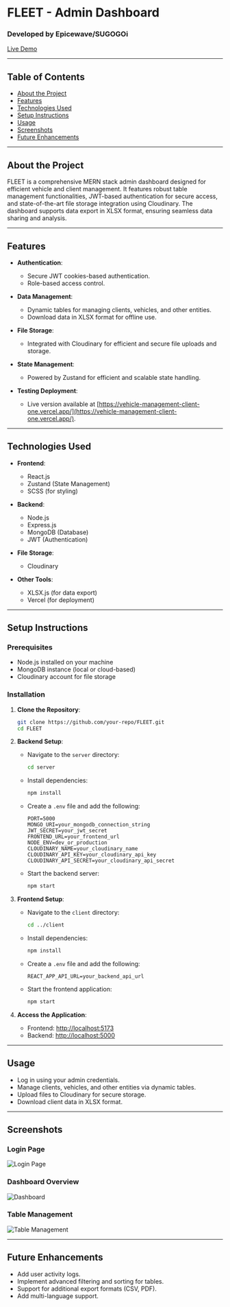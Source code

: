 # FLEET - Admin Dashboard

### Developed by Epicewave/SUGOGOi

[Live Demo](https://vehicle-management-client-one.vercel.app/)

---

## Table of Contents
- [About the Project](#about-the-project)
- [Features](#features)
- [Technologies Used](#technologies-used)
- [Setup Instructions](#setup-instructions)
- [Usage](#usage)
- [Screenshots](#screenshots)
- [Future Enhancements](#future-enhancements)

---

## About the Project
FLEET is a comprehensive MERN stack admin dashboard designed for efficient vehicle and client management. It features robust table management functionalities, JWT-based authentication for secure access, and state-of-the-art file storage integration using Cloudinary. The dashboard supports data export in XLSX format, ensuring seamless data sharing and analysis.

---

## Features
- **Authentication**:
  - Secure JWT cookies-based authentication.
  - Role-based access control.

- **Data Management**:
  - Dynamic tables for managing clients, vehicles, and other entities.
  - Download data in XLSX format for offline use.

- **File Storage**:
  - Integrated with Cloudinary for efficient and secure file uploads and storage.

- **State Management**:
  - Powered by Zustand for efficient and scalable state handling.


- **Testing Deployment**:
  - Live version available at [https://vehicle-management-client-one.vercel.app/](https://vehicle-management-client-one.vercel.app/).

---

## Technologies Used
- **Frontend**:
  - React.js
  - Zustand (State Management)
  - SCSS (for styling)

- **Backend**:
  - Node.js
  - Express.js
  - MongoDB (Database)
  - JWT (Authentication)

- **File Storage**:
  - Cloudinary

- **Other Tools**:
  - XLSX.js (for data export)
  - Vercel (for deployment)

---

## Setup Instructions

### Prerequisites
- Node.js installed on your machine
- MongoDB instance (local or cloud-based)
- Cloudinary account for file storage

### Installation
1. **Clone the Repository**:
   ```bash
   git clone https://github.com/your-repo/FLEET.git
   cd FLEET
   ```

2. **Backend Setup**:
   - Navigate to the `server` directory:
     ```bash
     cd server
     ```
   - Install dependencies:
     ```bash
     npm install
     ```
   - Create a `.env` file and add the following:
     ```env
     PORT=5000
     MONGO_URI=your_mongodb_connection_string
     JWT_SECRET=your_jwt_secret
     FRONTEND_URL=your_frontend_url
     NODE_ENV=dev_or_production
     CLOUDINARY_NAME=your_cloudinary_name
     CLOUDINARY_API_KEY=your_cloudinary_api_key
     CLOUDINARY_API_SECRET=your_cloudinary_api_secret
     ```
   - Start the backend server:
     ```bash
     npm start
     ```

3. **Frontend Setup**:
   - Navigate to the `client` directory:
     ```bash
     cd ../client
     ```
   - Install dependencies:
     ```bash
     npm install
     ```
   - Create a `.env` file and add the following:
     ```env
     REACT_APP_API_URL=your_backend_api_url
     ```
   - Start the frontend application:
     ```bash
     npm start
     ```

4. **Access the Application**:
   - Frontend: [http://localhost:5173](http://localhost:5173)
   - Backend: [http://localhost:5000](http://localhost:5000)

---

## Usage
- Log in using your admin credentials.
- Manage clients, vehicles, and other entities via dynamic tables.
- Upload files to Cloudinary for secure storage.
- Download client data in XLSX format.

---

## Screenshots

### Login Page
![Login Page](https://res.cloudinary.com/dikx4aj2f/image/upload/v1735596127/Screenshot_23_drtvf1.png)

### Dashboard Overview
![Dashboard](https://res.cloudinary.com/dikx4aj2f/image/upload/v1735596127/Screenshot_27_kswvx7.png)

### Table Management
![Table Management](https://res.cloudinary.com/dikx4aj2f/image/upload/v1735596127/Screenshot_25_zvqsyq.png)

---

## Future Enhancements
- Add user activity logs.
- Implement advanced filtering and sorting for tables.
- Support for additional export formats (CSV, PDF).
- Add multi-language support.


